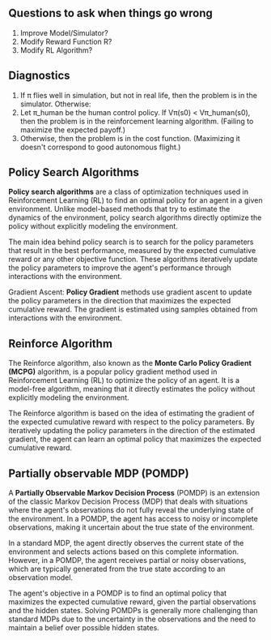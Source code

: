
## Questions to ask when things go wrong

1. Improve Model/Simulator?
2. Modify Reward Function R?
3. Modify RL Algorithm?

## Diagnostics

1. If π flies well in simulation, but not in real life, then the problem is in the simulator. Otherwise:
2.  Let π_human be the human control policy. If Vπ(s0) < Vπ_human(s0), then the problem is in the reinforcement learning algorithm. (Failing to maximize the expected payoff.)
3. Otherwise, then the problem is in the cost function. (Maximizing it doesn't correspond to good autonomous flight.) 

## Policy Search Algorithms

**Policy search algorithms** are a class of optimization techniques used in Reinforcement Learning (RL) to find an optimal policy for an agent in a given environment. Unlike model-based methods that try to estimate the dynamics of the environment, policy search algorithms directly optimize the policy without explicitly modeling the environment.

The main idea behind policy search is to search for the policy parameters that result in the best performance, measured by the expected cumulative reward or any other objective function. These algorithms iteratively update the policy parameters to improve the agent's performance through interactions with the environment.

Gradient Ascent: **Policy Gradient** methods use gradient ascent to update the policy parameters in the direction that maximizes the expected cumulative reward. The gradient is estimated using samples obtained from interactions with the environment.


## Reinforce Algorithm

The Reinforce algorithm, also known as the **Monte Carlo Policy Gradient (MCPG)** algorithm, is a popular policy gradient method used in Reinforcement Learning (RL) to optimize the policy of an agent. It is a model-free algorithm, meaning that it directly estimates the policy without explicitly modeling the environment.

The Reinforce algorithm is based on the idea of estimating the gradient of the expected cumulative reward with respect to the policy parameters. By iteratively updating the policy parameters in the direction of the estimated gradient, the agent can learn an optimal policy that maximizes the expected cumulative reward.


## Partially observable MDP (POMDP)

A **Partially Observable Markov Decision Process** (POMDP) is an extension of the classic Markov Decision Process (MDP) that deals with situations where the agent's observations do not fully reveal the underlying state of the environment. In a POMDP, the agent has access to noisy or incomplete observations, making it uncertain about the true state of the environment.

In a standard MDP, the agent directly observes the current state of the environment and selects actions based on this complete information. However, in a POMDP, the agent receives partial or noisy observations, which are typically generated from the true state according to an observation model.

The agent's objective in a POMDP is to find an optimal policy that maximizes the expected cumulative reward, given the partial observations and the hidden states. Solving POMDPs is generally more challenging than standard MDPs due to the uncertainty in the observations and the need to maintain a belief over possible hidden states.